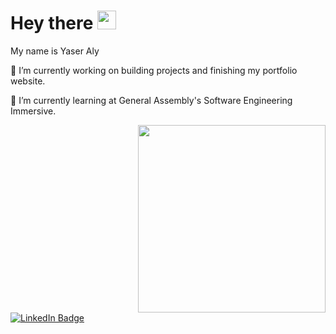 <h1>
  Hey there
  <img src="https://media.giphy.com/media/hvRJCLFzcasrR4ia7z/giphy.gif" width="30px"/>
</h1>
 <p> My name is Yaser Aly</p>
  <p> 🔭 I’m currently working on building projects and finishing my portfolio website.</p>
  <p> 🌱 I’m currently learning at General Assembly's Software Engineering Immersive. </p>
<div id="header" align="right">
  <img src="https://media4.giphy.com/media/xT9IgzoKnwFNmISR8I/giphy.gif" width="300"/> 
</div>
 


<div id="badges">
  <a href="https://www.linkedin.com/in/yaser-aly-366bb1235/">
    <img src="https://img.shields.io/badge/LinkedIn-blue?style=for-the-badge&logo=linkedin&logoColor=white" alt="LinkedIn Badge"/>
  </a>
</div>


<!--
**yasermaly/yasermaly** is a ✨ _special_ ✨ repository because its `README.md` (this file) appears on your GitHub profile.

Here are some ideas to get you started:

- 👯 I’m looking to collaborate on ...
- 🤔 I’m looking for help with ...
- 💬 Ask me about ...
- 📫 How to reach me: ...
- 😄 Pronouns: ...
- ⚡ Fun fact: ...
-->
